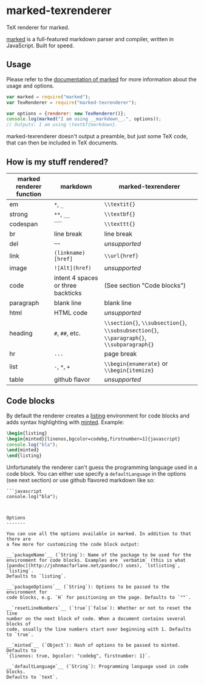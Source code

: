 marked-texrenderer
==================

TeX renderer for marked.

[marked](https://github.com/chjj/marked) is a full-featured markdown parser 
and compiler, written in JavaScript. Built for speed.


Usage
-----

Please refer to the [documentation of marked](https://github.com/chjj/marked) 
for more information about the usage and options.

```javascript
var marked = require("marked");
var TexRenderer = require("marked-texrenderer");

var options = {renderer: new TexRenderer()};
console.log(marked("I am using __markdown__.", options));
// Outputs: I am using \textbf{markdown}.
```

marked-texrenderer doesn't output a preamble, but just some TeX code, that can 
then be included in TeX documents.


How is my stuff rendered?
-------------------------

marked renderer function | markdown   | marked-texrenderer
----------|---------------------------|--------------------
em        | `*`, `_`                  | `\\textit{}`
strong    | `**`, `__`                | `\\textbf{}`
codespan  | ````                      | `\\texttt{}`
br        | line break                | line break
del       | `~~`                      | *unsupported*
link      | `(linkname)[href]`        | `\\url{href}`
image     | `![Alt](href)`            | *unsupported*
code      | intent 4 spaces or three backticks  | (See section "Code blocks")
paragraph | blank line                | blank line
html      | HTML code                 | *unsupported*
heading   | `#`, `##`, etc.           | `\\section{}`, `\\subsection{}`, `\\subsubsection{}`, `\\paragraph{}`, `\\subparagraph{}`
hr        | `...`                     | page break
list      | `-`, `*`, `+`             | `\\begin{enumerate}` or `\\begin{itemize}`
table     | github flavor             | *unsupported*


Code blocks
-----------

By default the renderer creates a [listing](http://www.ctan.org/pkg/listing) 
environment for code blocks and adds syntax highlighting with 
[minted](http://www.ctan.org/pkg/minted). Example:

```tex
\begin{listing}
\begin{minted}[linenos,bgcolor=codebg,firstnumber=1]{javascript}
console.log("bla");
\end{minted}
\end{listing}
```

Unfortunately the renderer can't guess the programming language used in a code 
block. You can either use specify a `defaultLanguage` in the options (see next 
section) or use github flavored markdown like so:

```
```javascript
console.log("bla");
```
```


Options
-------

You can use all the options available in marked. In addition to that there are 
a few more for customizing the code block output:

__`packageName`__ (`String`): Name of the package to be used for the 
environment for code blocks. Examples are `verbatim` (this is what 
[pandoc](http://johnmacfarlane.net/pandoc/) uses), `lstlisting`, `listing`. 
Defaults to `listing`.

__`packageOptions`__ (`String`): Options to be passed to the environment for 
code blocks, e.g. `H` for positioning on the page. Defaults to `""`.

__`resetLineNumbers`__ (`true`|`false`): Whether or not to reset the line 
number on the next block of code. When a document contains several blocks of 
code, usually the line numbers start over beginning with 1. Defaults to `true`.

__`minted`__ (`Object`): Hash of options to be passed to minted. Defaults to 
`{linenos: true, bgcolor: "codebg", firstnumber: 1}`.

__`defaultLanguage`__ (`String`): Programming language used in code blocks. 
Defaults to `text`.
